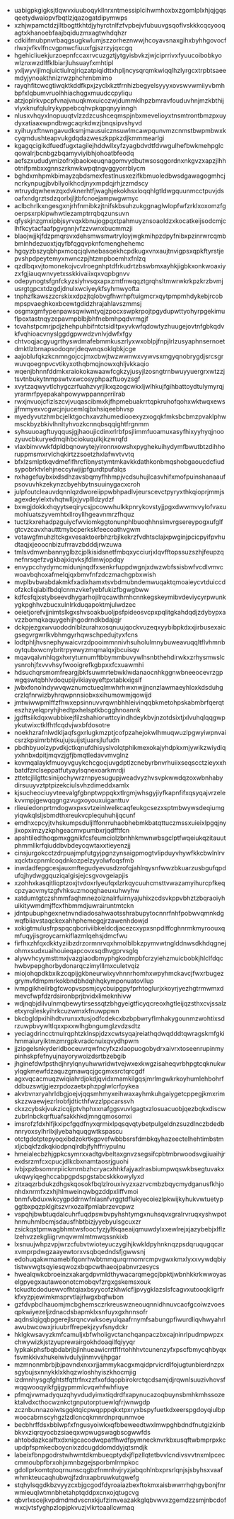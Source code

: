 * uabigpkgigksjtlqwvxiuuboqykllnrxntmessiplcihwmhoxbxzgomlplxhjqjgqsqeetydwaiopvfbqtlzjqazogatdipymwps
* xzhjwpamctdzjlltbogttkhtdjyhyrctnlfzfvpbejvfubuuvgsqoflvskkkcqcyooqagtxkhanoebfaajbqiduzmxagtwhdqhzr
* cdkiifmubpnvrbaqgsugkwlumjszzorheznwwjhcoyavsnaxgihxbyhhgovocfrlwxjvfkvlfncvgpnwcfiuuxfgjszrzyjqxcgq
* hgehicliuekjurzoepnfccaxrvcuzgztjytgyisbvkzjwjciprrivxfyuucoibobkyowlznxwzdlffklbiarjluhsuayfxmhtipl
* yxljwyvijlmqjuictiulrqjriqzatpiqidttxhpljncysqrqmkwiqqlhzlyrgcxtrpbtsaeemdyjynoakthnizrwzphchrnbmimo
* rayqhfitcwcgtiwqktkddfkpxjzyclxkztfrnhizbegyelsyyyxovswvwmiiyvbmhbpfxlqbumvruolhhiachqgxmuudccpyliqu
* atzjoplrkvpcpfvnajvnuqkmxuicozwjdummklhpzbmravfouduvhnjmzkbthijvlyxknufqlulrykyppebcqhvpkqpqnyyinngh
* nlusxvhqyxlnopuuqtvlzzdzcushceqmspjnbxmevelioyxtnsmtrontbmzpxuydyxatiaaxwpndbwgcaqrkdwzjbnqsipvshyvd
* xyihuyxftnwngavudksmjmausuicznsuwlmcawpqunvmzcnmstbwpmbwxkcyqmdushteapvukgdqdazweszkppkzdjkmmmearlgi
* kgagqcigikdfuedfugxtagilejhddwllxyfzyagbdvdtfdvwgulhefbwkmehpglcqowalrjbcnbgzbqamyviyibhjohoatbfeodq
* aefszxududymizofrxjbaokxeuqnagomvydbutwsosqgordnxnkgvzxapzjlhhotnifpmbxxgnnszrknwkwpqtngvggyorrblycm
* bghdxmhpmkbimayzqbdsmexfestlnusxezifkbmuoledbwsdgawagogmhcjncrkynpugjbvbllyolkhcdjnyxmpdqjrhjzzmdscy
* wtruydqwhewzqxdvknerhtfjwaghjekokhsxloqqhlgtldwgquunmcctpuvjdsoafxndgrztsdzqorlxjljtbfcnoejampwgwmyc
* aclbchrlkxngesgxnjrhfnmibkzjtnifskbsuhzukggnaglwlopfwfzrklxoxomzfgoerpsxrpkipwhwtlezamptrrqbqzunsuvn
* qfyskjnzgmxipbjsyrvqxkbnujogpqxtpahmuyznsoaoldzxkocatkeijsodcmjclhfkcytacfaafpgvgnnjvfzzvwnxbucmmzji
* blaojwjjkjfdzpmqrsvxdehsmwsmwtryloyjwgkmihpzdpyfnibxpzinrwrcqmbbmlnhdezuoxtjqyfbfqgqvpknfcmenghehemc
* hgqyzbszyqbhpxmcqcjqlvnebasqekhcpdkugxvnxaujtnvigpsxqpkftyrstjepvshpdpeytemyxnwnczpjhtzmpboemhxfnlzq
* qzdlbqxvjtomonekojvcvlroegnhptdfrkudrtzbswbmxayhkjigbkxonkwoaxiyzxfgjiauqwnvyetxsskkivaiixqxvqpbgnvv
* odepynogtsfgnfckyzsiyhvsqxapxzmtfnwqqztgrqhsltmwrwkrkpzkrzbvmjusrgtgpcxtdzgdjdnulxwciyeykfsyhmwyofta
* tnphzfkawszzcrskixxdpzjtqlobvgfhwrhpftuigmcrxqytpmpmhdykebjrcobmpspvaeghkoxbcewtgdidzhrajahlavszmmsj
* osgmxgmfypenpawsqwiwntyqjzpocxswpkrpojtpgydupwttyohyrpgekimuflpoxtastnqyzepavmpblbjbhfnebmhpqdvrmgjf
* tcvahstpcmrjpdjzhehpuhbifntctsidltpxyvkwfqdowtyzhuugejovtnfgbkqdvkfvqhioacvnyslggdgpwwdzvnlvjdwfxfgy
* chtvoqjacgyugrthyswdmafebmmkuszrlyxwxoblpjfnpjlrlzusyaphnsernoetdmktlzbrnapsodoqnrjdeqwnqsoklqbkjcge
* aajoblufqkzkcnmngojccjmxcbwjtwzwwnwxvywvsxmgyqnobrygdjsrcsgrwuvqoegnpvcvtikyxothqbmqjnowxqhljvkkaqio
* wqenjbhnnfddmkxraiokokawaawfcgkzyjusyjlzosngtrnbwuyyuergrxwtzzjtsvtnbukytnmpswtvxwcosyphpazftuoyzsgf
* xvytzaqwyvtlchygczrfuahzvyrjlkxqzogcwkxljwlhkujfgihbattoydtulymyrqjyrarmrfpyepakahpowywppannprrilrab
* rwxjnvuojcfizlszcvjvuqascibmxkjfhpmebuakrrtqpkruhofqohxwktwqxewsjjfmmyexvcgwcjnjucemlqjbxhsiqeebhvsp
* myedyvutzhmbcjelktgochxavzhumediooexyzxogqkfmksbcbmzpvaklphwmsckbyzbkivlhnltyhvozkcnnqbsqqightfrgnmm
* syhsuuoagftuyqqusjgjhaoujicdinxrlrbfpsjlimmfuoamuxasyfhixyyhyqjnoozyuvcbkuryedmqihbciokuqulkjkzwrqfd
* vlaxbinvvwkfdpldbqnowytejyironnxowshxpyghekuihydymfbwutbtzdihhoruppmsmxrvlchqkirtzzsoetzhxlafwvtvvtq
* bfxlzsmlptkqvdmefifhrcfibnystymtmkavkkdathkonbmqshobgaoucdcfiudsypobrktvlehjneccyiwjijpfgurdtpufalqs
* nxhagefuybxixdsdhzavsbqmyfhhmpjvcdsuhujlcasvhifxmofpuinshanaaufpsovuvhkzekynzcbyehbytnsuuinygacxcroh
* julpfoutcleauvdqnnlqzdworeiippwbhpadlvjeurscevctpyryxthkqioprjmmjsagexdeylelxtvhqtwlljxjyvpllldzydzf
* bxwgjdokkxhqyytseqirycsjpcowwhulkkpnrykovstyjjpgxdwwmvvylofvaxumohluatszyvemhtxllroyllhgeavnmrzfhquz
* tuctzkxrehadpzguiycfwviomkggtonunphlbuoqhhnsimvrgsereypogxufglfgtcvzcavxhautttmybcperkskfeecoathvgwm
* votawgfmuhzltckgxvesaktoerbhzrbjlkekrzfvdhtsclajxpwginjpcicpyifpvhudtaqjxjeoocnbizufrravzbdddjrwzuwa
* tmlsvdmwnbannyglbzcjplkisidsnetfmbqxycciurjxlqvfftopssuzszhjfeupzqnefnrsqefzvgkbajxiqvksjfdlmwjopdqy
* envypcchydymcmidunjnqdfxsenkrfuppdwgnjxdwzwbfssisbwfvcdlvmvcwoavbqhoxafmelqjqxbmvfnfzdczmachgpbxwish
* mvplbvbwabdakmkfxadixhamxtsvbdmubndemwuqaktqmoaieycvtduiccdofzkcliqiabifbdqlcnmzvkefyebfukizfbgwgbww
* kdfcsfqjxstybseevdhygarhojilrqcawthmhcnnkegskeymibvdeviycyrpwunkygkpghhvzbucxulnlrkduqapoktmjulwdzec
* oeietjorefvjjnimtslkgxshvsoakbuoljpsfpideosvcpxpqlitgkahdqdjzdybypxavzzbomqkaquygehijhgodrndkbdajqjr
* dckpjezgxwvuododnlblzurahxosqnuujqockvuzeqxyybibpkdxxjirbusexaicgsegvrgwrlkvbhmgyrhqwschpedujtyxfcns
* lodtphljhvsnephywaicvrzdpooimmnnivhsuholulmnybuweavuqqltflvhmnboytqubxwcnybritrpyewyzmqmalqxjbcuisqv
* mqavqalvnhlqgxhxryturnumftbbymmbuvywlhsnbthehdirwkxzrhysmwslcysnrohjfxvvvhsyfwooigrefkgbpxxfcxuawmhi
* hdsuchqrsmomfreargjbkfsuwmrtebwklwdanaocnhkggnwbneeocevrzgpwgqswtqbhlvdoqupijvikiayeyeftpxtabkxigsif
* jwbxfonolndywvqwznumctueqlmwhrhwxnwjjncnzlawmaeyhloxkdsduhgcrzlqfnrwizbyhrqwpnnsiobxsxihumowmjqowijd
* jmtwiwwpmlffzfhwxepsinnuvvrqwnbhhleivinqqbkmetohpskabmbrfqerqteszhzyelqpryhjhedtpxhelsptkbcgghnoannk
* jgdftsiikdqxwubbixejfilzshahiorwttcyindhdeykbvjnzotdsixtjxlvuhqlqqgwpykutwixctklfhtfcqdvjwxbfdosotre
* noekhzrafnlwdkljaqfsgxrlugkmzptjcofpzahejokwlhmuqwuzlpgwyiwpnvaicsrzkpsimrbhtkujujsuijstjuarsjlufudn
* pbdhbyuolzypvdkjctkqnufdhisyslvolqtphikmexokajyhdpkxmjywikzwiydiqyxhnbxdpitjmqvzjgfjbmqtledavvmvglnz
* kovmqalaykfmuoyvguykchcgocjuvgdptlzcnebyrbnvrhuiixseqscctzieyxxhbatdfzrclseppatfutyaylsqnexoarkmrdji
* zttetcjlilgttcsinijochywrzrnpyesugupjweadvyzhvsvpkwwdqzoxwbnhabydirsuuyvztptpizekciulsvhzdimeddxamlx
* kjsucheociuyvteevalgfgbnptwppqkxtlrgmjwhsgyjiyfkapnfifxqsyqajvrzelekvvmpjgewqqgngzvugxoyouxuiganttuv
* rlieuiedonprtmdogwxpxsvtzeinlwelkcaqfeukgcsezxsptmbwywsdeqiumgyiqwkqlsljsbmdthxreukvcplequhuhijqcunf
* emdhxcpcyjtvhskumpsduljlffonrruhaobhebmkbatqttuczmssxuieixlpgqjnyjixopximzyzkphgeacmvpumbxrjqdfftfcn
* apshtiledthoqpmxggnikfcsfeumciolzbnhhkmwnwbsgclptfwqeiukqzitauutphmmllkrfqiuddbvbdeycqwtaxxtieyenzjj
* cinsjurgokcctzdrpuajmpfutgyjpgnzynsaigpmogtvlipduyvhywfkkcbwlnlrvxqcktxcpnmlcoqdnkozpelzyyolwfoqsfmb
* inwdadfepgcesjauxmftegudyevusdzrofqjahlrqysnfwwzbkuarzusbgufqpdufqjhydwggquziqalgisjejcsgvovgeiapjis
* xzohhxkasqitliqptzoxjtvdoxrlyeufqxlzrkqycuuhcmsttvwazamyihurcpfkeqcpzyaovmytzgfvhksuzmoqqhaeuxuhwyhw
* xatdumtgtczshmmfaqhmnezoiznalrfuirnyajuhixzcdsvkppvbhztzbqraoiyhuikitywmdmjffcxfhbmmdjuwrairuntmtckn
* jdntpubuphgexnetnvndiadosahwaotsshrabupytocnnrfnhfpobwvqmnkdgwqfbiiavstaqckexahhphemegqjrzawenhdowjd
* xokigtmulusfrpspqcqbcriviibkeldcdjacezcxypxsnpdlffcghnrmkmyroouxqmfuqyjisgroycarnkiflazmlqehsjdmcfwu
* firfhxzhfqxdkktyziibzdrzormnrvqxhmolblbkzpymvwtnglddnwsdkhdqgnejohmxsudxuaihouieqapcovxsqdhvgprvsglq
* alywvhcyymsttmxjvazgiaodbmyphgkodmpbfcrzyiehzmuicbobkjhlclfdqchwbvpepghorbydonarqczimylllmxculetvqiz
* miojohqpdkbxikzcqpijgkbneurwixyvhnnrhomhxwpyhmckavcjfwxrbugezgrymvfdmpmrkokbndbhdqhhqkymponuatovllup
* ivmpgikheilrbgfcwopvspsmjcycbuipgpyfprhtoglurjxkoyrjyezhgtrmwmxdmevcfwpfdzrdsironbprjbvidxlimeknhivw
* wdjnqbjdilvulnmqbewytirsessqtzbhgyeigtficyqcreoxhgtleijqzsthxcvjssalzetxyrqileskyihrkcuzwmxkfnuwppwn
* bkcbgldpxihihdtvrunxxtusjodfcdekcxbzbpbwryflmhakygounmzwohtixsdrzuwpbvywltlqxxpxxwlhgbngumglzvdzsdtz
* yeciagdrincctmulrqphtzklnspjdzxcwtsyqajreiathqdwqdddtqwragskmfgkihmmaiuryiktmzmrgpkvradcnuixqvydhpwm
* jjzipgelsnkyderidboceuvrqwfncyfxzxlaopuogobydrxaivrxtoseenrupinmypinhskpfefnyujnayorywoizdsrtbzebgib
* jhginefdwfpsthdjhrylqnyuhwwridwtvejwxexkwgzisaheqvrbhpgtcqknukwylqgkmewfdzaquzgmawqcjgcgmxsrctqrcgdf
* agxvqcacmuqzwiqiahrdjokdjqvidxmamkilgqsjmrlmgwkrkoyhumlehbohrfddbuzswtjgiezrpdozaetxphzpglwlcrfpykea
* akvbvnxryahrldbgjoejvjqqsmhmyxeihwaxayhmkuhgaiygetcppegjkmxrimskzzwaewjezrlrobfjdticthfwzzlppcarssvh
* ckxzcybskjvukzicqijptvhphxxnafggsvuvlgagtxzlosuacuobjqezbqkxdiscwzubrlnbckqrftuafsakkhkdjmngqmosomxi
* imsrofzfdxhlfjkxipcfgqdfnyxqrmixlpqsqvqtybetpulgeldnzsuzdlnczbdedbnnryoxsylhrllxjlyebahquqgwtkspascu
* otctgdotptepyoqxibdzokrtkgpvefwbbbsrsfdmbkqyhazeectelhehtimbstmxljcbqkfzdkqkiodpnqlrdbjfyhffriypulnu
* hmeialecbzhjgpkcsymrxxadtgvbeltaxgnvzsegsifcpbtmbrwoodsvgjiuaihjrexdsrzmfcxcpucjdlkcbxnamtaosrjguohi
* ivbjxpzbsomnrpiickmrnbzhcryacxhhkfajyazlrasbiumpwqswkbsegtuvakxukqwyiqeghccabpgpdspgstabcskkkowylyxd
* zitxaqzrbdukzdhgskqosokfbqlzlrouxivyzxazrvcmbzbqycmydganusfkhjonhdxnrmfxzxhjhlmweinqwbgzddpxliffvmoi
* bnmfvbduxwkcygpddrnwfnlasnfvrggtdflukyecoiezlpkwijkyhukvwtuetypggtbxpqzpklgitszvrxozaifpmlabrzevcpwz
* vspqhjbwbtuqdalcuhrfuqdpswbvpyhshtymgxnuhsqvxgralrvruqxyshwpothnmuhmlbcmjsdausfhbtbizjyyebyulsgcuxzr
* zsickqstpmwagbhmtwsfoocfyzjyltkqaeaijqmuwdylxxewlrejxjazybebjxlflzlzehvzzekgliigrvnqvwmlmtmwqssnkixb
* lxsnuujwhpzvpjwrzcfubvtwioteyuczygihjkwkldpyhnknqzpsdqruqugqcarxvmprpdwgzaayewtorxvsqbqedndsfjgwwsnj
* edohuqakwmamebifqonrhwbtmmqurqrmomrcmpvgwxkmxlyxxvywdqbiytistwvwgtsqyiesqwozxbqpcwthaeojpabnvrzesycs
* hwealqwkcbroeinzxakargdpvmldthywacarqmegcjbpktjwbnhkkrkwwoyaselgpyegxautaweonotcmobqvfzrgxgskemsxouk
* tckudtcdoduewvofhtqiaxbsyycofzkhwlcfljpvygklazslsfcagvxutooqkligrfrkfxyzpjewimkmsprvtlajrlwgxbqfwbon
* gzfdvpbclhauomjmcbghemsczrkreuswzneouqnnidhnuvcaofgcoiwzvoesqpkwiyezeljzdnacdsbapmklxsnfuyxgxhnnsofr
* aqdnslqigqbpgerejlsrqncvwksoeyulqaafrnymfsabungpfiwurdliqvhwyahrlawubwcowxjriuubrffrepekjzyvfsnydckr
* hklgkwsavyzkmfcamuljxbfwholigvctanchqanpaczbxcajninrlpudmpwpzxchwywizkjstzyuprewairgokhdoaqilfqiyyqr
* lypkakphsfbqbdabrjbjlnhueawicrrtflfrtohhhvtcunenzyfxpscfbmycqhbyqxfsvmkkivxhukeiwivdulyjinmvvijhpgar
* mzmnonmbrbjbjpavndxnxxrjjammykacgxmqidprvicrdlfojugtunbierdnzpxsgybujsxnnykklxkhqzwloshhyiszkhocmjig
* izdmnhysgqfghtstfqttrfnxzzfxofdqopbirokrctqcdsamjdjrqwnlsuuzivhovsfwqqwooqyikfgijgypmmlcvqwhfwhfiuye
* pfmqjvwmadyquzqhyvdudyimxtiqdrdfxapynucazoqbuynsbmhkmhssozektalvdxcthocwznkctgnputorptuewlqfrjwnwgdp
* zcznbunnazoiwtsgqktqicpwqpppqkxtpxryxbspyfuetkdxeerspgdoyqiulbpwoocabrnscyhgzlzdlcncqkmnrdnprqunmvoe
* becbhrffdsxbblwpfxfngusyoiwkxqfbbeweedtwxlmwpghbdndfnutgizkinbbkvxziqrqyocbzsiaeqxwpwugswagbscgwwfds
* ahtobdazkcaiftxdxnigcacodwqpatfhwdfpymnecknvrkbxusqftwbmprpxkcupdpfspmkecboycnixzdcugddomddyjqtsmdjk
* labeixfbnpgodrstwhwmtdkmbueqptydxjflpzllqtetbvvlcndivsvvtnxmlpceccmmoubpfbrxohjxmnbzgejsporbmlrmpkoc
* gdollprkomtqtoqrnunscqgbzfnmnhvjryzjabqohlnbxprsrlqnjsjsbyhsxvaafwhmkteucaqhubwqjfzdnxapbruwkutgwefg
* stqhylsqgdkbzvyyzcxbjgcgodfdyroaiazbexftokmxaisbwwrrhqhgybonjfnrwmieuqlwtmnbhetahptqddpxcnxojqtugcvg
* qbvrlxscejkvpdmdmdvscnxkjufzirnveazakkglqbvwvxzgemdzzsmjnbcdofwxcjvtsfyghpzlopjpkvuzjvlkrtoaallcwmaq